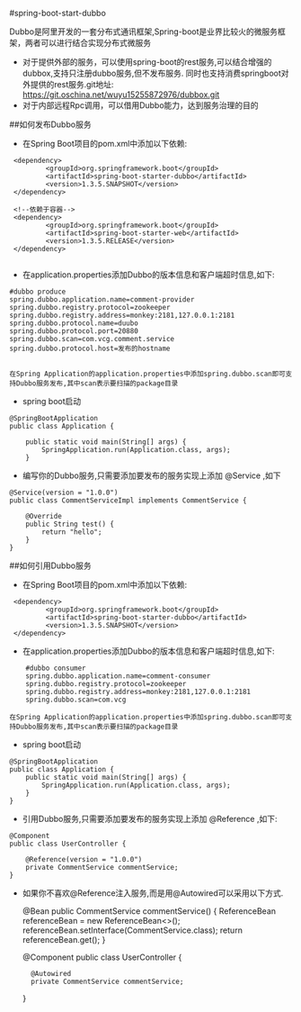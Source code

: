 #spring-boot-start-dubbo

Dubbo是阿里开发的一套分布式通讯框架,Spring-boot是业界比较火的微服务框架，两者可以进行结合实现分布式微服务
* 对于提供外部的服务，可以使用spring-boot的rest服务,可以结合增强的dubbox,支持只注册dubbo服务,但不发布服务.
同时也支持消费springboot对外提供的rest服务.git地址: https://git.oschina.net/wuyu15255872976/dubbox.git
* 对于内部远程Rpc调用，可以借用Dubbo能力，达到服务治理的目的

##如何发布Dubbo服务
* 在Spring Boot项目的pom.xml中添加以下依赖:
```
 <dependency>
         <groupId>org.springframework.boot</groupId>
         <artifactId>spring-boot-starter-dubbo</artifactId>
         <version>1.3.5.SNAPSHOT</version>
 </dependency>
 
 <!--依赖于容器-->
 <dependency>
         <groupId>org.springframework.boot</groupId>
         <artifactId>spring-boot-starter-web</artifactId>
         <version>1.3.5.RELEASE</version>
 </dependency>
 
 ```
* 在application.properties添加Dubbo的版本信息和客户端超时信息,如下:
```
#dubbo produce
spring.dubbo.application.name=comment-provider
spring.dubbo.registry.protocol=zookeeper
spring.dubbo.registry.address=monkey:2181,127.0.0.1:2181
spring.dubbo.protocol.name=duubo
spring.dubbo.protocol.port=20880
spring.dubbo.scan=com.vcg.comment.service
spring.dubbo.protocol.host=发布的hostname


在Spring Application的application.properties中添加spring.dubbo.scan即可支持Dubbo服务发布,其中scan表示要扫描的package目录
```
* spring boot启动
```
@SpringBootApplication
public class Application {

    public static void main(String[] args) {
        SpringApplication.run(Application.class, args);
    }
```
* 编写你的Dubbo服务,只需要添加要发布的服务实现上添加 @Service ,如下
```
@Service(version = "1.0.0")
public class CommentServiceImpl implements CommentService {

    @Override
    public String test() {
        return "hello";
    }
}

```

##如何引用Dubbo服务
* 在Spring Boot项目的pom.xml中添加以下依赖:
```
 <dependency>
         <groupId>org.springframework.boot</groupId>
         <artifactId>spring-boot-starter-dubbo</artifactId>
         <version>1.3.5.SNAPSHOT</version>
 </dependency>
 ```
* 在application.properties添加Dubbo的版本信息和客户端超时信息,如下:

```
    #dubbo consumer
    spring.dubbo.application.name=comment-consumer
    spring.dubbo.registry.protocol=zookeeper
    spring.dubbo.registry.address=monkey:2181,127.0.0.1:2181
    spring.dubbo.scan=com.vcg

在Spring Application的application.properties中添加spring.dubbo.scan即可支持Dubbo服务发布,其中scan表示要扫描的package目录
```
* spring boot启动
```
@SpringBootApplication
public class Application {
    public static void main(String[] args) {
		SpringApplication.run(Application.class, args);
    }
}
```
* 引用Dubbo服务,只需要添加要发布的服务实现上添加 @Reference ,如下:
```
@Component
public class UserController {

    @Reference(version = "1.0.0")
    private CommentService commentService;
}
```

* 如果你不喜欢@Reference注入服务,而是用@Autowired可以采用以下方式.


    @Bean
    public CommentService commentService() {
        ReferenceBean<CommentService> referenceBean = new ReferenceBean<>();
        referenceBean.setInterface(CommentService.class);
        return referenceBean.get();
    }
	
	
	@Component
	public class UserController {

		@Autowired
		private CommentService commentService;
	}



